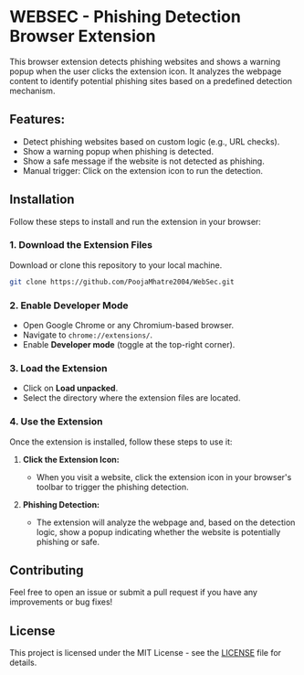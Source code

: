 # WEBSEC - Phishing Detection Browser Extension

This browser extension detects phishing websites and shows a warning popup when the user clicks the extension icon. It analyzes the webpage content to identify potential phishing sites based on a predefined detection mechanism.

## Features:
- Detect phishing websites based on custom logic (e.g., URL checks).
- Show a warning popup when phishing is detected.
- Show a safe message if the website is not detected as phishing.
- Manual trigger: Click on the extension icon to run the detection.

## Installation

Follow these steps to install and run the extension in your browser:

### 1. Download the Extension Files
Download or clone this repository to your local machine.
```bash
git clone https://github.com/PoojaMhatre2004/WebSec.git
```
### 2. Enable Developer Mode
- Open Google Chrome or any Chromium-based browser.
- Navigate to `chrome://extensions/`.
- Enable **Developer mode** (toggle at the top-right corner).

### 3. Load the Extension
- Click on **Load unpacked**.
- Select the directory where the extension files are located.

### 4. Use the Extension
Once the extension is installed, follow these steps to use it:

1. **Click the Extension Icon:**
   - When you visit a website, click the extension icon in your browser's toolbar to trigger the phishing detection.
   
2. **Phishing Detection:**
   - The extension will analyze the webpage and, based on the detection logic, show a popup indicating whether the website is potentially phishing or safe.

## Contributing

Feel free to open an issue or submit a pull request if you have any improvements or bug fixes!

## License

This project is licensed under the MIT License - see the [LICENSE](LICENSE) file for details.
